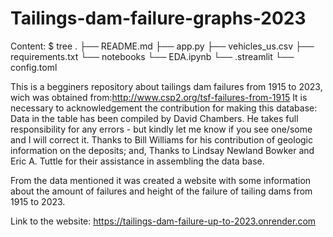# Tailings-dam-failure-graphs-2023

Content:
$ tree
.
├── README.md
├── app.py
├── vehicles_us.csv
├── requirements.txt
└── notebooks
    └── EDA.ipynb
└── .streamlit
    └── config.toml

This is a begginers repository about tailings dam failures from 1915 to 2023, wich was obtained from:http://www.csp2.org/tsf-failures-from-1915
It is necessary to acknowledgement the contribution for making this database:
Data in the table has been compiled by David Chambers.  He takes full responsibility for any errors - but kindly let me know if you see one/some and I will correct it.
Thanks to Bill Williams for his contribution of geologic information on the deposits; and,
Thanks to Lindsay Newland Bowker and  Eric A. Tuttle  for their assistance in assembling the data base.

From the data mentioned it was created a website with some information about the amount of failures and height of the failure of tailing dams from 1915 to 2023.
    

Link to the website: https://tailings-dam-failure-up-to-2023.onrender.com
